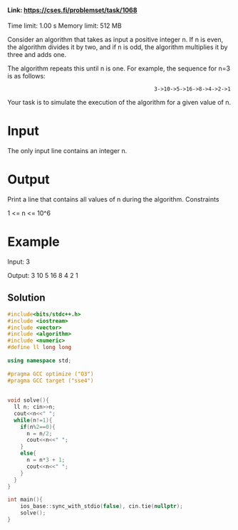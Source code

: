 #### Link: https://cses.fi/problemset/task/1068

Time limit: 1.00 s
Memory limit: 512 MB



Consider an algorithm that takes as input a positive integer n. If n is even, the algorithm divides it by two, 
and if n is odd, the algorithm multiplies it by three and adds one.

The algorithm repeats this until n is one. For example, the sequence for n=3 is as follows:

                                                  3->10->5->16->8->4->2->1

Your task is to simulate the execution of the algorithm for a given value of n.

# Input
The only input line contains an integer n.

# Output
Print a line that contains all values of n during the algorithm.
Constraints

1 <= n <= 10^6

# Example
Input:
3

Output:
3 10 5 16 8 4 2 1

## Solution

```cpp
#include<bits/stdc++.h>
#include <iostream>
#include <vector>
#include <algorithm>
#include <numeric>
#define ll long long
 
using namespace std;
 
#pragma GCC optimize ("O3")
#pragma GCC target ("sse4")
 
 
void solve(){
  ll n; cin>>n;
  cout<<n<<" ";
  while(n!=1){
    if(n%2==0){
      n = n/2;
      cout<<n<<" ";
    }
    else{
      n = n*3 + 1;
      cout<<n<<" ";
    }
  }
}
 
int main(){
    ios_base::sync_with_stdio(false), cin.tie(nullptr); 
    solve();
}
```
